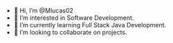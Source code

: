 - 👋 Hi, I’m @Mlucas02
- 👀 I’m interested in Software Development.
- 🌱 I’m currently learning Full Stack Java Development.
- 💞️ I’m looking to collaborate on projects.

<!---
Mlucas02/Mlucas02 is a ✨ special ✨ repository because its `README.md` (this file) appears on your GitHub profile.
You can click the Preview link to take a look at your changes.
--->
